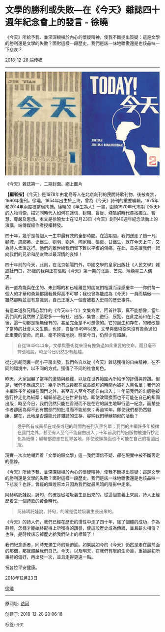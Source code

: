 # 文學的勝利或失敗—在《今天》雜誌四十週年紀念會上的發言 - 徐曉

《今天》所給予我、並深深根植於內心的懷疑精神，使我不斷提出質疑：這是文學的勝利還是文學的失敗？面對這樣一段歷史，我們是該一味地驕傲還是也該品味一下悲哀？

2018-12-28 端传媒

* * *

![图20181228-1徐晓](图20181228-1徐晓.png)

《今天》雜誌第一、二期封面。網上圖片

**【編者按】**《今天》是1978年由北島等人在北京創刊的民間詩歌刊物，後被查禁，1990年復刊。徐曉，1954年出生於上海，曾為《今天》詩刊的重要編輯，1975年和2014年兩度被當局拘捕。徐曉的《半生為人》一書，圍繞1970年代末期《今天》的人物肖像，描述同時代人如何在迷信、封閉、盲從、殘酷的時代尋找獨立、智慧、尊嚴及思想。本文是徐曉女士在12月23日《今天》創刊40週年紀念活動上的演講，端傳媒經作者授權轉發。

四十年，幾乎是每個人一生中最有效的全部時間。在這期間，我們送走了趙一凡、顧城、周郿英、史鐵生、劉羽、劉迪、陶家楷、張棗、甘鐵生，就在今天上午，又為詩人孟浪送行。他們的離世給我們留下難以平復的傷痛。在此，首先讓我們一起向我們的兄弟和朋友致以最深情的哀悼！

四十年前的今天，此刻，在北京朝陽門外，中國文學的皇家出版社《人民文學》雜誌社門口，25歲的我與正在張貼《今天》第一期的北島、芒克、陸煥星三人偶遇。

我一直為能與在坐的、未到場的和已經離世的朋友們相識而深感慶幸——你們每一個人的才華和勇氣都讓我覺得高不可攀；我也曾為能成為《今天》一員而驕傲——雖然那時並沒有意識到，自己正捲入一個會被載入史冊的歷史事件。

有這本道群兄精心製作的《今天四十年》文集為證，回首往事，真不能想像，當年我們真的竟然做了這麼多——結社、出版、集會、遊行、展覽，在此之前和在此之後，這一切都是絕無僅有的，甚至完全是不可想像的。它的誕生和存在，的確改變了當時的社會人文生態。也許，自從1949年以來，文學與藝術從來沒有擔負過如此重要的使命。而且，毫不誇張地說，時至今日，仍然少有超越。

> 自從1949年以來，文學與藝術從來沒有擔負過如此重要的使命。而且毫不誇張地說，時至今日仍然少有超越。

從北京胡同裏一間小平房出發，我們各自以從《今天》雜誌獲得的自由精神，在不同的環境中，以不同的方式，獲得了不同的社會角色。

昨天，大家回顧了當年的激情與艱難，以及在世界範圍內所給予的評價與誇讚。但是，我們不應該忘記：幾乎所有成員都在或長或短的時間內被列入黑名單；我們的主編許多年被擋在國門之外，甚至有人至今不能自由出入；十年前我們的出版物被強行抄走化為紙漿；編輯部遊走在世界各地，即使改頭換面也不可能在自己的祖國出版；時至今日，我們仍然只能在香港而不是在它的誕生地舉行這一紀念，而某些作者卻因為得不到有關部門的批准而不能前來；再過10年，即使我們都仍然健康、健在，此地是否還能允許雜誌的生存、容納我們舉辦類似的活動？

> 幾乎所有成員都在或長或短的時間內被列入黑名單；我們的主編許多年被擋在國門之外，甚至有人至今不能自由出入；十年前我們的出版物被強行抄走化為紙漿；編輯部遊走在世界各地，即使改頭換面也不可能在自己的祖國出版。

現實一次次地嘲弄着「文學的歸文學」這一我們深信不疑、卻在現實中被不斷否定的信條。

《今天》所給予我、並深深根植於內心的懷疑精神，使我不斷提出質疑：這是文學的勝利還是文學的失敗？面對這樣一段歷史，我們是該一味地驕傲還是也該品味一下悲哀？也許，曾經的輝煌原本只因為我們從最黑暗的陰影中走來。

阿赫瑪託娃說，詩句，的確是從垃圾裏生長出來的。從這個意義上來說，詩人正經歷着又一個詩歌的黃金時代。

> 阿赫瑪託娃說，詩句，的確是從垃圾裏生長出來的。

《今天》的詩人們，我們已經在歷史的慣性中走了四十年，除了個體的成功，作為群體，怎樣才能始終配得上所獲得的讚譽，使這段歷史成為傳統，並且薪火相傳？也許，是時候該忘掉歷史給我們貼上的標籤了！

我們紀念逝者，同時充滿生命的緊迫感。如果說如今的《今天》仍然是走在最前面的那個，那就超越我們自己。今天，以及明天，在我們有限的生命裏，重拾最初所秉持的偏好，再出發一次，並且走得更遠一點。

祝各位平安健康。

2018年12月23日

[徐曉](https://theinitium.com/tags/_212/)

---------------------------------------------------


原网址: [访问](https://theinitium.com/article/20181228-agora-xuxiao-today-40-years/)

创建于: 2018-12-28 20:06:18

标签: `今天`

